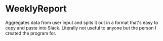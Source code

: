 # WeeklyReport
Aggregates data from user input and spits it out in a format that's easy to copy and paste into Slack. Literally not useful to anyone but the person I created the program for.
